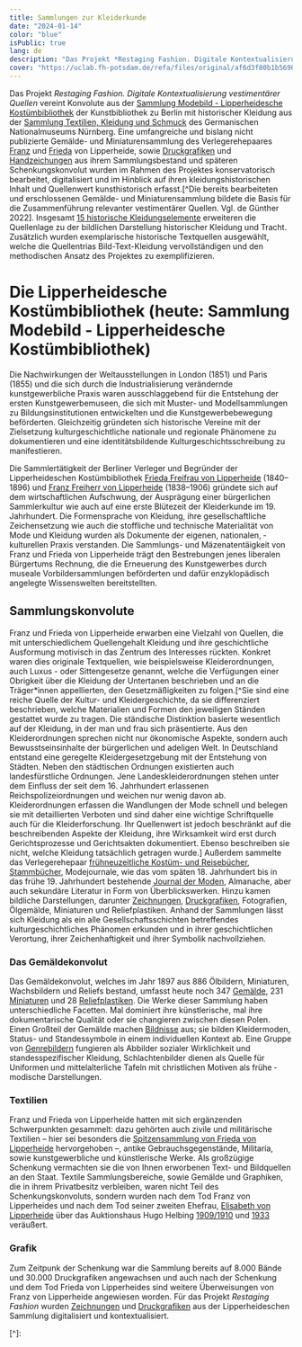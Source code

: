 ```yaml
---
title: Sammlungen zur Kleiderkunde
date: "2024-01-14"
color: "blue"
isPublic: true
lang: de
description: "Das Projekt *Restaging Fashion. Digitale Kontextualisierung vestimentärer Quellen* ist ein dreijähriges Forschungs- und Digitalisierungsprojekt, angesiedelt am Urban Complexity Lab (UCLAB) am Fachbereich Design der Fachhochschule Potsdam. Unter der Leitung von Prof. Marian Dörk und Prof. Boris Müller entstehen hier in einem experimentellen Umfeld Visualisierungen von u.a. kulturellen Sammlungen. In diesem Kontext widmet sich *Restaging Fashion* der Kulturgeschichte der Kleidung, ihrer Erscheinung und Zeichenhaftigkeit und führt vestimentäre Quellen im Digitalen zusammen, um eine quellenübergreifende und multidisziplinäre Forschung an den Objekten zu ermöglichen. Ausgangspunkt ist die von dem Berliner Verlegerpaar Franz und Frieda von Lipperheide 1899 gestiftete Gemäldesammlung. Sie dokumentiert Mode, Kostüm und Tracht seit dem späten Mittelalter bis in das 19. Jahrhundert. Als Ergänzung wurden den Gemälden Grafiken und Handzeichnungen aus der Lipperheideschen Kostümbibliothek sowie historisches Schriftgut, so etwa Luxusgesetze, zur Seite gestellt. Maßgebliche Auskunft aber geben die oft fragilen historischen Textilien; sie erweitern die Bild- und Textinformationen um die Objekthaftigkeit und Materialität selbst. Mittels einer Kombination aus 3D-Scan und photogrammetrischer Erfassung konnten 15 ausgewählte textile Ensembles aus dem Germanischen Nationalmuseum zu navigierbaren 3D-Modellen erstellt werden. So werden im Digitalen bislang unpublizierte Bestände der Lipperheideschen Kostümbibliothek (Kunstbibliothek der Staatlichen Museen zu Berlin - Preußischer Kulturbesitz) mit textilen Originalen aus der Sammlung Textilien, Kleidung und Schmuck des Germanischen Nationalmuseums (Nürnberg) vereint. Das Projekt wurde ermöglicht durch die Förderlinie eHeritage des BMBF."
cover: "https://uclab.fh-potsdam.de/refa/files/original/af6d3f80b1b5690cf68dae59dcfb0909bd2e6ea9.jpg"
---
```

Das Projekt *Restaging Fashion. Digitale Kontextualisierung vestimentärer Quellen* vereint Konvolute aus der [Sammlung Modebild - Lipperheidesche Kostümbibliothek](https://www.smb.museum/museen-einrichtungen/kunstbibliothek/sammeln-forschen/ueber-die-sammlungen/sammlung-modebild-lipperheidesche-kostuembibliothek/) der Kunstbibliothek zu Berlin mit historischer Kleidung aus der [Sammlung Textilien, Kleidung und Schmuck](https://www.gnm.de/sammlungen/sammlungen-a-z/textilien-kleidung-und-schmuck/) des Germanischen Nationalmuseums Nürnberg. Eine umfangreiche und bislang nicht publizierte Gemälde- und Miniaturensammlung des Verlegerehepaares [Franz](item/9364) und [Frieda](item/18762) von Lipperheide, sowie [Druckgrafiken](item/25340) und [Handzeichungen](item/25341) aus ihrem Sammlungsbestand und späteren Schenkungskonvolut wurden im Rahmen des Projektes konservatorisch bearbeitet, digitalisiert und im Hinblick auf ihren kleidungshistorischen Inhalt und Quellenwert kunsthistorisch erfasst.[^Die bereits bearbeiteten und erschlossenen Gemälde- und Miniaturensammlung bildete die Basis für die Zusammenführung relevanter vestimentärer Quellen. Vgl. de Günther 2022]. Insgesamt [15 historische Kleidungselemente](item-set/45212) erweiteren die Quellenlage zu  der bildlichen Darstellung historischer Kleidung und Tracht. Zusätzlich wurden exemplarische historische Textquellen ausgewählt, welche die Quellentrias Bild-Text-Kleidung vervollständigen und den methodischen Ansatz des Projektes zu exemplifizieren.

# Die Lipperheidesche Kostümbibliothek (heute: Sammlung Modebild - Lipperheidesche Kostümbibliothek)
Die Nachwirkungen der Weltausstellungen in London (1851) und Paris (1855) und die sich durch die Industrialisierung verändernde kunstgewerbliche Praxis waren ausschlaggebend für die Entstehung der ersten Kunstgewerbemuseen, die sich mit Muster- und Modellsammlungen zu Bildungsinstitutionen entwickelten und die Kunstgewerbebewegung beförderten. Gleichzeitig gründeten sich historische Vereine mit der Zielsetzung kulturgeschichtliche nationale und regionale Phänomene zu dokumentieren und eine identitätsbildende Kulturgeschichtsschreibung zu manifestieren. 

Die Sammlertätigkeit der Berliner Verleger und Begründer der Lipperheideschen Kostümbibliothek [Frieda Freifrau von Lipperheide](item/18762) (1840–1896) und [Franz Freiherr von Lipperheide](item/9364) (1838–1906) gründete sich auf dem wirtschaftlichen Aufschwung, der Ausprägung einer bürgerlichen Sammlerkultur wie auch auf eine erste Blütezeit der Kleiderkunde im 19. Jahrhundert. Die Formensprache von Kleidung, ihre gesellschaftliche Zeichensetzung wie auch die stoffliche und technische ­Materialität von Mode und Kleidung wurden als Dokumente der eigenen, nationalen, ­kulturellen Praxis verstanden. Die Sammlungs- und Mäzenatentäigkeit von Franz und Frieda von Lipperheide trägt den Bestrebungen jenes ­liberalen Bürgertums Rechnung, die die Erneuerung des Kunstgewerbes durch museale Vorbildersammlungen be­förderten und dafür enzyklopädisch angelegte Wissenswelten bereitstellten.

## Sammlungskonvolute
Franz und Frieda von Lipperheide erwarben eine Vielzahl von Quellen, die mit unterschiedlichem Quellengehalt Kleidung und ihre geschichtliche Ausformung motivisch in das Zentrum des Interesses rückten. Konkret waren dies originale Textquellen, wie beispielsweise Kleiderordnungen, auch Luxus - oder Sittengesetze genannt, welche die Verfügungen einer Obrigkeit über die Kleidung der Untertanen beschrieben und an die Träger*innen appellierten, den Gesetzmäßigkeiten zu folgen.[^Sie sind eine reiche Quelle der Kultur- und Kleidergeschichte, da sie differenziert beschrieben, welche Materialien und Formen den jeweiligen Ständen gestattet wurde zu tragen. Die ständische Distinktion basierte wesentlich auf der Kleidung, in der man und frau sich präsentierte. Aus den Kleiderordnungen sprechen nicht nur ökonomische Aspekte, sondern auch Bewusstseinsinhalte der bürgerlichen und adeligen Welt. In Deutschland entstand eine geregelte Kleidergesetzgebung mit der Entstehung von Städten. Neben den städtischen Ordnungen existierten auch landesfürstliche Ordnungen. Jene Landeskleiderordnungen stehen unter dem Einfluss der seit dem 16. Jahrhundert erlassenen Reichspolizeiordnungen und weichen nur wenig davon ab. Kleiderordnungen erfassen die Wandlungen der Mode schnell und belegen sie mit detaillierten Verboten und sind daher eine wichtige Schriftquelle auch für die Kleiderforschung. Ihr Quellenwert ist jedoch beschränkt auf die beschreibenden Aspekte der Kleidung, ihre Wirksamkeit wird erst durch Gerichtsprozesse und Gerichtsakten dokumentiert. Ebenso beschreiben sie nicht, welche Kleidung tatsächlich getragen wurde.] Außerdem sammelte das Verlegerehepaar [frühneuzeitliche Kostüm- und Reisebücher](item-set/45213), [Stammbücher](item/41434#resources-linked), Modejournale, wie das vom späten 18. Jahrhundert bis in das frühe 19. Jahrhundert bestehende [Journal der Moden](item/41998), Almanache, aber auch sekundäre Literatur in Form von Überblickswerken. Hinzu kamen bildliche Darstellungen, darunter [Zeichnungen](item/25341), [Druckgrafiken](item/25340), Fotografien, Ölgemälde, Miniaturen und Reliefplastiken. 
Anhand der Sammlungen lässt sich Kleidung als ein alle Gesellschaftsschichten betreffendes kulturgeschichtliches Phänomen erkunden und in ihrer geschichtlichen Verortung, ihrer Zeichen­haftigkeit und ihrer Symbolik nachvollziehen.

### Das Gemäldekonvolut
Das Gemäldekonvolut, welches im Jahr 1897 aus 886 Ölbildern, Miniaturen, Wachsbildern und Reliefs bestand, umfasst heute noch 347 [Gemälde](item/9660), 231 [Miniaturen](item/25343) und 28 [Reliefplastiken](item/9661). Die Werke dieser Sammlung haben unterschiedliche Facetten. Mal dominiert ihre künstlerische, mal ihre dokumentarische Qualität oder sie changieren zwischen diesen Polen. Einen Großteil der Gemälde machen [Bildnisse](item/9668) aus; sie bilden Kleidermoden, Status- und Standessymbole in einem individuellen Kontext ab. Eine Gruppe von [Genrebildern](item/9670) fungieren als Abbilder sozialer Wirklichkeit und standesspezifischer Kleidung, Schlachtenbilder dienen als Quelle für Uniformen und mittelalterliche Tafeln mit christlichen Motiven als frühe ­modische Darstellungen.
### Textilien
Franz und Frieda von Lipperheide hatten mit sich ergänzenden Schwerpunkten gesammelt: dazu gehörten auch zivile und militärische Textilien – hier sei besonders die [Spitzensammlung von Frieda von Lipperheide](https://doi.org/10.11588/diglit.20517) hervorgehoben –, antike Gebrauchsgegenstände, Militaria, sowie kunstgewerbliche und künstlerische Werke. Als großzügige Schenkung vermachten sie die von Ihnen erworbenen Text- und Bildquellen an den Staat. Textile Sammlungsbereiche, sowie  Gemälde und Graphiken, die in ihrem Privatbesitz verbleiben, waren nicht Teil des Schenkungskonvoluts, sondern wurden nach dem Tod Franz von Lipperheides und nach dem Tod seiner zweiten Ehefrau, [Elisabeth von Lipperheide](https://d-nb.info/gnd/133653951) über das Auktionshaus Hugo Helbing [1909/1910](item/7802) und [1933](item/6115) veräußert.

### Grafik
Zum Zeitpunk der Schenkung war die Sammlung bereits auf 8.000 Bände und 30.000 Druckgrafiken angewachsen und auch nach der Schenkung und dem Tod Frieda von Lipperheides sind weitere Überweisungen von Franz von Lipperheide angewiesen worden. Für das Projekt *Restaging Fashion* wurden [Zeichnungen](item/25341) und [Druckgrafiken](item/25340) aus der Lipperheideschen Sammlung digitalisiert und kontextualisiert.


[^]:
